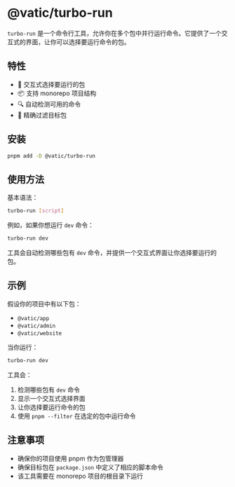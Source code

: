 # @vatic/turbo-run

`turbo-run` 是一个命令行工具，允许你在多个包中并行运行命令。它提供了一个交互式的界面，让你可以选择要运行命令的包。

## 特性

- 🚀 交互式选择要运行的包
- 📦 支持 monorepo 项目结构
- 🔍 自动检测可用的命令
- 🎯 精确过滤目标包

## 安装

```bash
pnpm add -D @vatic/turbo-run
```

## 使用方法

基本语法：

```bash
turbo-run [script]
```

例如，如果你想运行 `dev` 命令：

```bash
turbo-run dev
```

工具会自动检测哪些包有 `dev` 命令，并提供一个交互式界面让你选择要运行的包。

## 示例

假设你的项目中有以下包：

- `@vatic/app`
- `@vatic/admin`
- `@vatic/website`

当你运行：

```bash
turbo-run dev
```

工具会：

1. 检测哪些包有 `dev` 命令
2. 显示一个交互式选择界面
3. 让你选择要运行命令的包
4. 使用 `pnpm --filter` 在选定的包中运行命令

## 注意事项

- 确保你的项目使用 pnpm 作为包管理器
- 确保目标包在 `package.json` 中定义了相应的脚本命令
- 该工具需要在 monorepo 项目的根目录下运行
